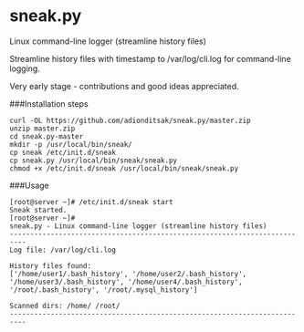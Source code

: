 sneak.py
========

Linux command-line logger (streamline history files)
    
Streamline history files with timestamp to /var/log/cli.log for command-line logging.

Very early stage - contributions and good ideas appreciated.

###Installation steps

    curl -OL https://github.com/adionditsak/sneak.py/master.zip
    unzip master.zip
    cd sneak.py-master
    mkdir -p /usr/local/bin/sneak/
    cp sneak /etc/init.d/sneak
    cp sneak.py /usr/local/bin/sneak/sneak.py
    chmod +x /etc/init.d/sneak /usr/local/bin/sneak/sneak.py

###Usage

    [root@server ~]# /etc/init.d/sneak start
    Sneak started.
    [root@server ~]#
    sneak.py - Linux command-line logger (streamline history files)
    --------------------------------------------------------------------------
    Log file: /var/log/cli.log
    
    History files found:
    ['/home/user1/.bash_history', '/home/user2/.bash_history', '/home/user3/.bash_history', '/home/user4/.bash_history', '/root/.bash_history', '/root/.mysql_history']
    
    Scanned dirs: /home/ /root/
    --------------------------------------------------------------------------

